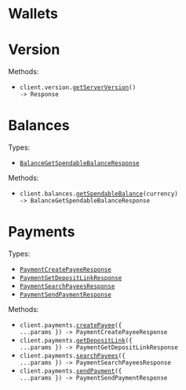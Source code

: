 # Wallets

# Version

Methods:

- <code title="get /version">client.version.<a href="./src/resources/version.ts">getServerVersion</a>() -> Response</code>

# Balances

Types:

- <code><a href="./src/resources/balances.ts">BalanceGetSpendableBalanceResponse</a></code>

Methods:

- <code title="get /balances/currencies/{currency}">client.balances.<a href="./src/resources/balances.ts">getSpendableBalance</a>(currency) -> BalanceGetSpendableBalanceResponse</code>

# Payments

Types:

- <code><a href="./src/resources/payments.ts">PaymentCreatePayeeResponse</a></code>
- <code><a href="./src/resources/payments.ts">PaymentGetDepositLinkResponse</a></code>
- <code><a href="./src/resources/payments.ts">PaymentSearchPayeesResponse</a></code>
- <code><a href="./src/resources/payments.ts">PaymentSendPaymentResponse</a></code>

Methods:

- <code title="post /payments/destinations">client.payments.<a href="./src/resources/payments.ts">createPayee</a>({ ...params }) -> PaymentCreatePayeeResponse</code>
- <code title="post /payments/deposit-link">client.payments.<a href="./src/resources/payments.ts">getDepositLink</a>({ ...params }) -> PaymentGetDepositLinkResponse</code>
- <code title="get /payments/search-destinations">client.payments.<a href="./src/resources/payments.ts">searchPayees</a>({ ...params }) -> PaymentSearchPayeesResponse</code>
- <code title="post /payments/send-payment">client.payments.<a href="./src/resources/payments.ts">sendPayment</a>({ ...params }) -> PaymentSendPaymentResponse</code>

